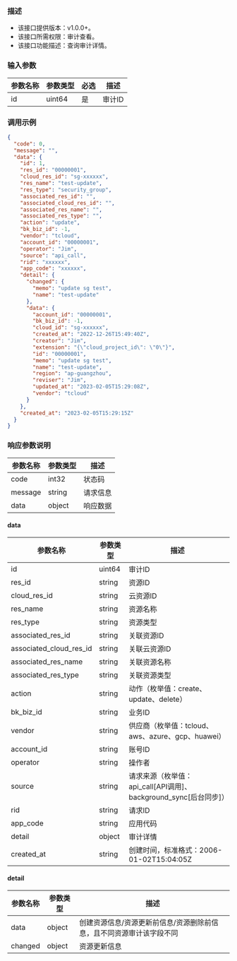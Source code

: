 ### 描述

- 该接口提供版本：v1.0.0+。
- 该接口所需权限：审计查看。
- 该接口功能描述：查询审计详情。

### 输入参数

| 参数名称 | 参数类型   | 必选  | 描述   |
|------|--------|-----|------|
| id   | uint64 | 是   | 审计ID |

### 调用示例

```json
{
  "code": 0,
  "message": "",
  "data": {
    "id": 1,
    "res_id": "00000001",
    "cloud_res_id": "sg-xxxxxx",
    "res_name": "test-update",
    "res_type": "security_group",
    "associated_res_id": "",
    "associated_cloud_res_id": "",
    "associated_res_name": "",
    "associated_res_type": "",
    "action": "update",
    "bk_biz_id": -1,
    "vendor": "tcloud",
    "account_id": "00000001",
    "operator": "Jim",
    "source": "api_call",
    "rid": "xxxxxx",
    "app_code": "xxxxxx",
    "detail": {
      "changed": {
        "memo": "update sg test",
        "name": "test-update"
      },
      "data": {
        "account_id": "00000001",
        "bk_biz_id": -1,
        "cloud_id": "sg-xxxxxx",
        "created_at": "2022-12-26T15:49:40Z",
        "creator": "Jim",
        "extension": "{\"cloud_project_id\": \"0\"}",
        "id": "00000001",
        "memo": "update sg test",
        "name": "test-update",
        "region": "ap-guangzhou",
        "reviser": "Jim",
        "updated_at": "2023-02-05T15:29:08Z",
        "vendor": "tcloud"
      }
    },
    "created_at": "2023-02-05T15:29:15Z"
  }
}
```

### 响应参数说明

| 参数名称    | 参数类型   | 描述   |
|---------|--------|------|
| code    | int32  | 状态码  |
| message | string | 请求信息 |
| data    | object | 响应数据 |

#### data

| 参数名称                    | 参数类型   | 描述                                              |
|-------------------------|--------|-------------------------------------------------|
| id                      | uint64 | 审计ID                                            |
| res_id                  | string | 资源ID                                            |
| cloud_res_id            | string | 云资源ID                                           |
| res_name                | string | 资源名称                                            |
| res_type                | string | 资源类型                                            |
| associated_res_id       | string | 关联资源ID                                          |
| associated_cloud_res_id | string | 关联云资源ID                                         |
| associated_res_name     | string | 关联资源名称                                          |
| associated_res_type     | string | 关联资源类型                                          |
| action                  | string | 动作（枚举值：create、update、delete）                    |
| bk_biz_id               | string | 业务ID                                            |
| vendor                  | string | 供应商（枚举值：tcloud、aws、azure、gcp、huawei）            |
| account_id              | string | 账号ID                                            |
| operator                | string | 操作者                                             |
| source                  | string | 请求来源（枚举值：api_call[API调用]、background_sync[后台同步]） |
| rid                     | string | 请求ID                                            |
| app_code                | string | 应用代码                                            |
| detail                  | object | 审计详情                                            |
| created_at              | string | 创建时间，标准格式：2006-01-02T15:04:05Z                                            |

#### detail

| 参数名称     | 参数类型   | 描述                                  |
|----------|--------|-------------------------------------|
| data     | object | 创建资源信息/资源更新前信息/资源删除前信息，且不同资源审计该字段不同 |
| changed  | object | 资源更新信息                              |
